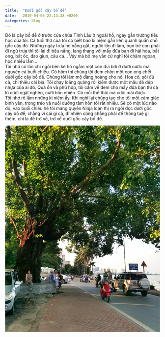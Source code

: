 ```yaml
---
title:  "Dưới gốc cây bồ đề"
date:   2019-04-05 22:13:38 +0200
categories: blog
---
```

Đó là cây bồ đề ở trước cửa chùa Tĩnh Lâu ở ngoài hồ, ngay gần trường tiểu học của tôi. Cả tuổi thơ của tôi có biết bao kỉ niệm gắn liền quanh quẩn chỗ gốc cây đó. Những ngày trưa hè nắng gắt, người lớn đi làm, bọn trẻ con phải đi ngủ trưa thì tôi lại đi bêu nắng, lang thang với mấy đứa bạn đi hái hoa, bắt ong, bắt ốc, đào giun, câu cá... Vậy mà bố mẹ vẫn cứ nghĩ tôi chăm ngoan, học nhiều lắm...  
Tôi nhớ có lần chỉ ngồi bên kè hồ ngắm một con đỉa bơi ở dưới nước mà nguyên cả buổi chiều. Có hôm thì chúng tôi đem chôn một con ong chết dưới gốc cây bồ đề. Chúng tôi làm mộ đàng hoàng cho nó. Hoa cỏ, sỏi đủ cả, chỉ thiếu cái bia. Tôi chạy loăng quăng rồi kiếm được một mẩu đế dép nhựa của ai đó. Quá ổn và phù hợp, tôi cầm về đem cho mấy đứa bạn thì cả lũ cười ngặt nghẽo, cười hồn nhiên. Có mỗi thế thôi mà cười mãi được.  
Tôi nhớ rõ lắm những kỉ niệm ấy. Khi nghĩ lại chúng tạo cho tôi một cảm giác bình yên, trong trẻo và nuôi dưỡng tâm hồn tôi rất nhiều. Sẽ có một lúc nào đó, vào buổi chiều hè tôi mang quyển Ninja loạn thị ra ngồi đọc dưới gốc cây bồ đề, chẳng vì cái gì cả, dĩ nhiên cũng chẳng phải để thông tuệ gì thêm, chỉ là để trở về, trở về dưới gốc cây bồ đề.

![caybode](/assets/images/cay-bo-de.jpg "Cây bồ đề")